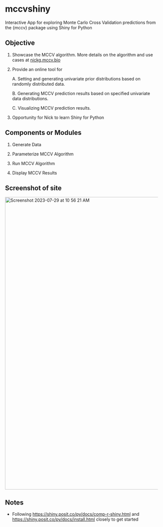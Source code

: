 # mccvshiny

Interactive App for exploring Monte Carlo Cross Validation predictions from the {mccv} package using Shiny for Python

## Objective

1. Showcase the MCCV algorithm. More details on the algorithm and use cases at [nickg.mccv.bio](nickg.mccv.bio)

2. Provide an online tool for 

   A. Setting and generating univariate prior distributions based on randomly distributed data.

   B. Generating MCCV prediction results based on specified univariate data distributions.

   C. Visualizing MCCV prediction results.

3. Opportunity for Nick to learn Shiny for Python

## Components or Modules

1. Generate Data

2. Parameterize MCCV Algorithm

3. Run MCCV Algorithm

4. Display MCCV Results 

## Screenshot of site

<img width="961" alt="Screenshot 2023-07-29 at 10 56 21 AM" src="https://github.com/ngiangre/mccvshiny/assets/7811531/c1051e53-df6e-4b30-88b9-b22ccde0e2f8">

## Notes

- Following https://shiny.posit.co/py/docs/comp-r-shiny.html and https://shiny.posit.co/py/docs/install.html closely to get started
